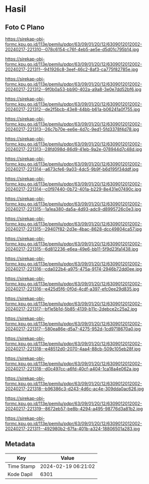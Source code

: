 # Hasil

## Foto C Plano

https://sirekap-obj-formc.kpu.go.id/113e/pemilu/pdpr/63/09/01/20/12/6309012012002-20240217-221310--078c6154-c76f-4eb5-ae5e-d5d01c795b14.jpg

https://sirekap-obj-formc.kpu.go.id/113e/pemilu/pdpr/63/09/01/20/12/6309012012002-20240217-221311--941926c8-3eef-46c2-8af3-ca775f82785e.jpg

https://sirekap-obj-formc.kpu.go.id/113e/pemilu/pdpr/63/09/01/20/12/6309012012002-20240217-221312--9f0b0a53-bb90-402a-a9a8-3e0e7dd52bf6.jpg

https://sirekap-obj-formc.kpu.go.id/113e/pemilu/pdpr/63/09/01/20/12/6309012012002-20240217-221312--de2f5bcb-43e8-44bb-b61a-b06241a0f755.jpg

https://sirekap-obj-formc.kpu.go.id/113e/pemilu/pdpr/63/09/01/20/12/6309012012002-20240217-221313--26c7b70e-ee6e-4d7c-9ed1-5fd3378f4d78.jpg

https://sirekap-obj-formc.kpu.go.id/113e/pemilu/pdpr/63/09/01/20/12/6309012012002-20240217-221313--28fd098d-86d9-41eb-9a2e-078944d7c48d.jpg

https://sirekap-obj-formc.kpu.go.id/113e/pemilu/pdpr/63/09/01/20/12/6309012012002-20240217-221314--a673cfe6-9a03-4dc5-9b9f-b6d195f34ddf.jpg

https://sirekap-obj-formc.kpu.go.id/113e/pemilu/pdpr/63/09/01/20/12/6309012012002-20240217-221314--c0f97440-0b72-401a-b229-8e431e07490c.jpg

https://sirekap-obj-formc.kpu.go.id/113e/pemilu/pdpr/63/09/01/20/12/6309012012002-20240217-221315--1a1ea380-da5a-4d93-adc9-d8995726c0e3.jpg

https://sirekap-obj-formc.kpu.go.id/113e/pemilu/pdpr/63/09/01/20/12/6309012012002-20240217-221315--29407f82-2d3e-4bac-8628-dcc49804ca57.jpg

https://sirekap-obj-formc.kpu.go.id/113e/pemilu/pdpr/63/09/01/20/12/6309012012002-20240217-221315--6d812236-e6ea-49e6-bb11-5f9d23fa1438.jpg

https://sirekap-obj-formc.kpu.go.id/113e/pemilu/pdpr/63/09/01/20/12/6309012012002-20240217-221316--cda022b4-a975-475a-9174-2946b72dd0ee.jpg

https://sirekap-obj-formc.kpu.go.id/113e/pemilu/pdpr/63/09/01/20/12/6309012012002-20240217-221316--e425d5f6-0f0d-4cdf-a397-efc0ee29d835.jpg

https://sirekap-obj-formc.kpu.go.id/113e/pemilu/pdpr/63/09/01/20/12/6309012012002-20240217-221317--bf1e5b1d-5b85-4139-b11c-2debce2c25a2.jpg

https://sirekap-obj-formc.kpu.go.id/113e/pemilu/pdpr/63/09/01/20/12/6309012012002-20240217-221317--580ea86e-d5a7-4275-952d-1cd9718670a0.jpg

https://sirekap-obj-formc.kpu.go.id/113e/pemilu/pdpr/63/09/01/20/12/6309012012002-20240217-221318--e48512d0-2070-4aa4-88cb-509c105eb28f.jpg

https://sirekap-obj-formc.kpu.go.id/113e/pemilu/pdpr/63/09/01/20/12/6309012012002-20240217-221318--d0c497cc-a6fd-40cf-a404-1ca18a4e062a.jpg

https://sirekap-obj-formc.kpu.go.id/113e/pemilu/pdpr/63/09/01/20/12/6309012012002-20240217-221318--b96386c3-d243-4d6c-ac4e-309dda0ac626.jpg

https://sirekap-obj-formc.kpu.go.id/113e/pemilu/pdpr/63/09/01/20/12/6309012012002-20240217-221319--8672eb57-be8b-4294-a495-98776d3a81b2.jpg

https://sirekap-obj-formc.kpu.go.id/113e/pemilu/pdpr/63/09/01/20/12/6309012012002-20240217-221311--492980b2-67fa-401b-a324-18806501a283.jpg


## Metadata

| Key        | Value               |
| ---------- | ------------------- |
| Time Stamp | 2024-02-19 06:21:02 |
| Kode Dapil | 6301                |



